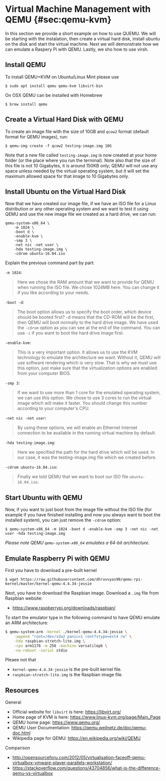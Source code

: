 # Virtual Machine Management with QEMU {#sec:qemu-kvm}

In this section we provide a short example on how to use QUEMU.  We
will be starting with the instalation, then create a virtual hard
disk, install ubuntu on the disk and start the virtual machine. Next
we will demonstrate how we can emulate a Raspery Pi with QEMU.
Lastly, we sho how to use virsh.

## Install QEMU

To install QEMU+KVM on Ubuntu/Linux Mint please use

    $ sudo apt install qemu qemu-kvm libvirt-bin

On OSX QEMU can be installed with Homebrew

    $ brew install qemu

## Create a Virtual Hard Disk with QEMU

To create an image file with the size of 10GB and `qcow2` format
(default format for QEMU images), run:

    $ qemu-img create -f qcow2 testing-image.img 10G

Note that a new file called `testing-image.img` is now created at your
home folder (or the place where you run the terminal). Note also that
the size of this file is not 10 Gigabytes, it is around 150KB only; QEMU
will not use any space unless needed by the virtual operating system, but
it will set the maximum allowed space for that image to 10 Gigabytes
only.

## Install Ubuntu on the Virtual Hard Disk

Now that we have created our image file, if we have an ISO file for a
Linux distribution or any other operating system and we want to test it
using QEMU and use the new image file we created as a hard drive, we can
run:

    qemu-system-x86_64 \
        -m 1024 \
        -boot d \
        -enable-kvm \
        -smp 3 \
        -net nic -net user \
        -hda testing-image.img \
        -cdrom ubuntu-16.04.iso

Explain the previous command part by part:

`-m 1024`:

> Here we chose the RAM amount that we want to provide for QEMU when
> running the ISO file. We chose 1024MB here. You can change it if you
> like according to your needs.

`-boot -d`:

> The boot option allows us to specify the boot order, which device
> should be booted first? -d means that the CD-ROM will be the first,
> then QEMU will boot normally to the hard drive image. We have used the
> `-cdrom` option as you can see at the end of the command. You can use
> `-c` if you want to boot the hard drive image first.

`-enable-kvm`:

> This is a very important option. It allows us to use the KVM
> technology to emulate the architecture we want. Without it, QEMU will
> use software rendering which is very slow. That is why we must use
> this option, just make sure that the virtualization options are
> enabled from your computer BIOS.

`-smp 3`:

> If we want to use more than 1 core for the emulated operating system,
> we can use this option. We chose to use 3 cores to run the virtual
> image which will make it faster. You should change this number
> according to your computer's CPU.

`-net nic -net user`:

> By using these options, we will enable an Ethernet Internet connection
> to be available in the running virtual machine by default.

`-hda testing-image.img`:

> Here we specified the path for the hard drive which will be used. In
> our case, it was the testing-image.img file which we created before.

`-cdrom ubuntu-16.04.iso`:

> Finally we told QEMU that we want to boot our ISO file
> `ubuntu-16.04.iso`.

Start Ubuntu with QEMU
----------------------

Now, if you want to just boot from the image file without the ISO file
(for example if you have finished installing and now you always want to
boot the installed system), you can just remove the `-cdrom` option:

    $ qemu-system-x86_64 -m 1024 -boot d -enable-kvm -smp 3 -net nic -net user -hda testing-image.img

*Please note QEMU `qemu-system-x86_64` emulates a 64-bit architecture.*

Emulate Raspberry Pi with QEMU
------------------------------

First you have to download a pre-built kernel

    $ wget https://raw.githubusercontent.com/dhruvvyas90/qemu-rpi-kernel/master/kernel-qemu-4.4.34-jessie

Next, you have to download the Raspbian image. Download a `.img` file
from Raspbian website:

* <https://www.raspberrypi.org/downloads/raspbian/>

To start the emulator type in the following command to have QEMU
emulate an ARM architecture:


```bash
$ qemu-system-arm -kernel ./kernel-qemu-4.4.34-jessie \
    -append "root=/dev/sda2 panic=1 rootfstype=ext4 rw" \
    -hda raspbian-stretch-lite.img \
    -cpu arm1176 -m 256 -machine versatilepb \
    -no-reboot -serial stdio
```

Pleaee not that

* `kernel-qemu-4.4.34-jessie` is the pre-built kernel file.
* `raspbian-stretch-lite.img` is the Raspbian image file.



Resources
---------

General

* Official website for `libvirt` is here: <https://libvirt.org/>
* Home page of KVM is here: <https://www.linux-kvm.org/page/Main_Page>
* QEMU home page: <https://www.qemu.org/>
* QEMU User Documentation: <https://qemu.weilnetz.de/doc/qemu-doc.html>
* Wikipedia page for QEMU: <https://en.wikipedia.org/wiki/QEMU>

Comparison

* <http://opensourceforu.com/2012/05/virtualisation-faceoff-qemu-virtualbox-vmware-player-parallels-workstation/>
* <https://stackoverflow.com/questions/43704856/what-is-the-difference-qemu-vs-virtualbox>
